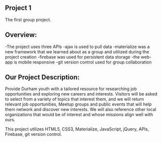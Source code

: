 ## Project 1

The first group project.

## Overview:
-The project uses three APIs -ajax is used to pull data -materialize was a new framework that we learned about as a group and utilized during the project creation
-firebase was used for persistent data storage
-the web-app is mobile responsive
-git version control used for group collaboration

## Our Project Description:

Provide Durham youth with a tailored resource for researching job opportunities and exploring new careers and interests. Visitors will be asked to select from a variety of topics that interest them, and we will return relevant job opportunities, Meetup groups and public events that will help them network and discover new interests. We will also reference other local organizations that would be of interest and whose missions align well with ours.

This project utilizes HTML5, CSS3, Materialize, JavaScript, jQuery, APIs, Firebase, git version control.
